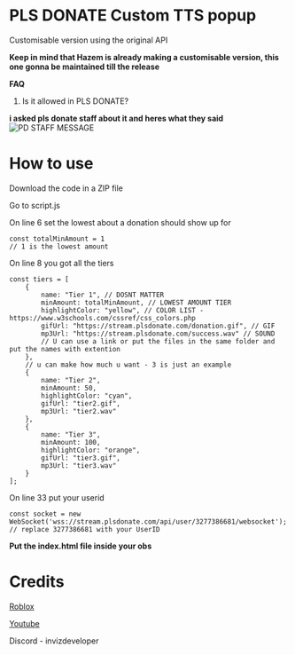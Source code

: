 # PLS DONATE Custom TTS popup
Customisable version using the original API

**Keep in mind that Hazem is already making a customisable version, this one gonna be maintained till the release**

**FAQ**
1. Is it allowed in PLS DONATE?

**i asked pls donate staff about it and heres what they said**
![PD STAFF MESSAGE](https://cdn.discordapp.com/attachments/1302392086548582401/1302393857790443560/7nipsPl.png?ex=6727f44d&is=6726a2cd&hm=ffc2d14226e45a668842b29a5dbaee3e760804c60cb0dea302780563095e275b&)
# How to use
Download the code in a ZIP file

Go to script.js

On line 6 set the lowest about a donation should show up for

```
const totalMinAmount = 1
// 1 is the lowest amount
```

On line 8 you got all the tiers

```
const tiers = [
    {
        name: "Tier 1", // DOSNT MATTER
        minAmount: totalMinAmount, // LOWEST AMOUNT TIER
        highlightColor: "yellow", // COLOR LIST - https://www.w3schools.com/cssref/css_colors.php
        gifUrl: "https://stream.plsdonate.com/donation.gif", // GIF
        mp3Url: "https://stream.plsdonate.com/success.wav" // SOUND
        // U can use a link or put the files in the same folder and put the names with extention
    },
    // u can make how much u want - 3 is just an example
    {
        name: "Tier 2",
        minAmount: 50,
        highlightColor: "cyan",
        gifUrl: "tier2.gif",
        mp3Url: "tier2.wav"
    },
    {
        name: "Tier 3",
        minAmount: 100,
        highlightColor: "orange",
        gifUrl: "tier3.gif",
        mp3Url: "tier3.wav"
    }
];
```

On line 33 put your userid
```
const socket = new WebSocket('wss://stream.plsdonate.com/api/user/3277386681/websocket');
// replace 3277386681 with your UserID
```
**Put the index.html file inside your obs**

# Credits
[Roblox](https://www.roblox.com/users/3277386681/profile)

[Youtube](https://www.youtube.com/@InvizDev)

Discord - invizdeveloper
